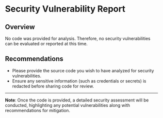 # Security Vulnerability Report

## Overview

No code was provided for analysis. Therefore, no security vulnerabilities can be evaluated or reported at this time.

## Recommendations

- Please provide the source code you wish to have analyzed for security vulnerabilities.
- Ensure any sensitive information (such as credentials or secrets) is redacted before sharing code for review.

---

**Note**: Once the code is provided, a detailed security assessment will be conducted, highlighting any potential vulnerabilities along with recommendations for mitigation.
